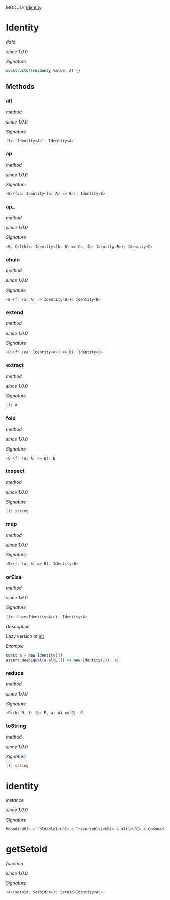 MODULE [Identity](https://github.com/gcanti/fp-ts/blob/master/src/Identity.ts)

# Identity

_data_

_since 1.0.0_

_Signature_

```ts
constructor(readonly value: A) {}
```

## Methods

### alt

_method_

_since 1.0.0_

_Signature_

```ts
(fx: Identity<A>): Identity<A>
```

### ap

_method_

_since 1.0.0_

_Signature_

```ts
<B>(fab: Identity<(a: A) => B>): Identity<B>
```

### ap\_

_method_

_since 1.0.0_

_Signature_

```ts
<B, C>(this: Identity<(b: B) => C>, fb: Identity<B>): Identity<C>
```

### chain

_method_

_since 1.0.0_

_Signature_

```ts
<B>(f: (a: A) => Identity<B>): Identity<B>
```

### extend

_method_

_since 1.0.0_

_Signature_

```ts
<B>(f: (ea: Identity<A>) => B): Identity<B>
```

### extract

_method_

_since 1.0.0_

_Signature_

```ts
(): A
```

### fold

_method_

_since 1.0.0_

_Signature_

```ts
<B>(f: (a: A) => B): B
```

### inspect

_method_

_since 1.0.0_

_Signature_

```ts
(): string
```

### map

_method_

_since 1.0.0_

_Signature_

```ts
<B>(f: (a: A) => B): Identity<B>
```

### orElse

_method_

_since 1.6.0_

_Signature_

```ts
(fx: Lazy<Identity<A>>): Identity<A>
```

_Description_

Lazy version of [alt](#alt)

_Example_

```ts
const a = new Identity(1)
assert.deepEqual(a.altL(() => new Identity(2)), a)
```

### reduce

_method_

_since 1.0.0_

_Signature_

```ts
<B>(b: B, f: (b: B, a: A) => B): B
```

### toString

_method_

_since 1.0.0_

_Signature_

```ts
(): string
```

# identity

_instance_

_since 1.0.0_

_Signature_

```ts
Monad1<URI> & Foldable1<URI> & Traversable1<URI> & Alt1<URI> & Comonad1<URI> & ChainRec1<URI>
```

# getSetoid

_function_

_since 1.0.0_

_Signature_

```ts
<A>(setoid: Setoid<A>): Setoid<Identity<A>>
```

